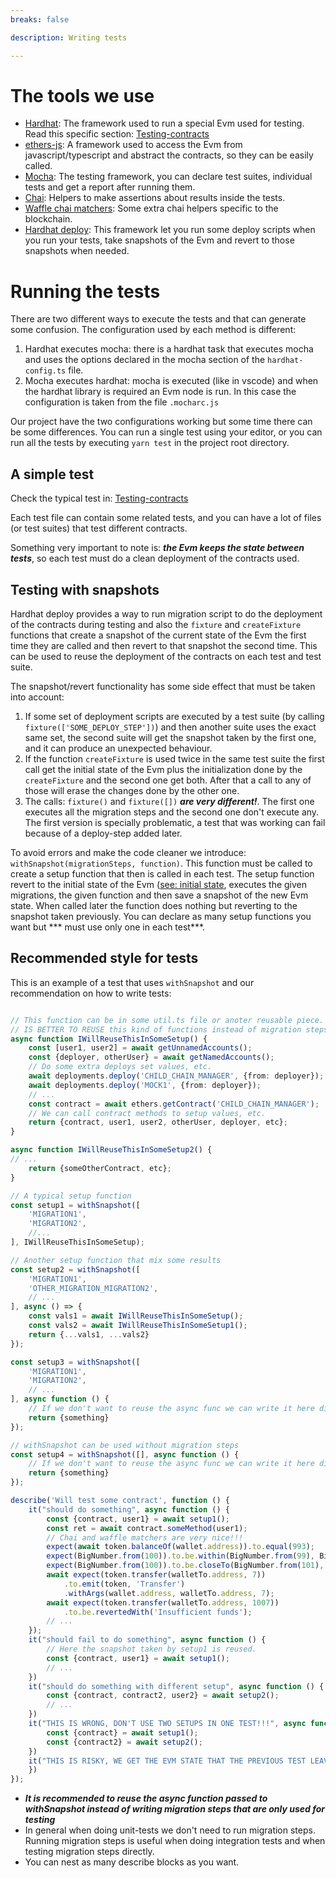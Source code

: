 ```yaml
---
breaks: false

description: Writing tests

---
```


# The tools we use

- [Hardhat](https://hardhat.org/tutorial/): The framework used to run a special Evm used for testing. Read this specific
  section: [Testing-contracts](https://hardhat.org/tutorial/testing-contracts.html)
- [ethers-js](https://docs.ethers.io/v5/): A framework used to access the Evm from javascript/typescript and abstract
  the contracts, so they can be easily called.
- [Mocha](https://mochajs.org/): The testing framework, you can declare test suites, individual tests and get a report
  after running them.
- [Chai](https://www.chaijs.com/): Helpers to make assertions about results inside the tests.
- [Waffle chai matchers](https://ethereum-waffle.readthedocs.io/en/latest/matchers.html): Some extra chai helpers
  specific to the blockchain.
- [Hardhat deploy](https://hardhat.org/guides/deploying.html): This framework let you run some deploy scripts when you
  run your tests, take snapshots of the Evm and revert to those snapshots when needed.

# Running the tests

There are two different ways to execute the tests and that can generate some confusion. The configuration used by each
method is different:

1. Hardhat executes mocha: there is a hardhat task that executes mocha and uses the options declared in the mocha
   section of the `hardhat-config.ts` file.
2. Mocha executes hardhat: mocha is executed (like in vscode) and when the hardhat library is required an Evm node is
   run. In this case the configuration is taken from the file `.mocharc.js`

Our project have the two configurations working but some time there can be some differences. You can run a single test
using your editor, or you can run all the tests by executing `yarn test` in the project root directory.

## A simple test

Check the typical test in: [Testing-contracts](https://hardhat.org/tutorial/testing-contracts.html)

Each test file can contain some related tests, and you can have a lot of files (or test suites) that test different
contracts.

Something very important to note is: ***the Evm keeps the state between tests***, so each test must do a clean
deployment of the contracts used.

## Testing with snapshots

Hardhat deploy provides a way to run migration script to do the deployment of the contracts during testing and also the
`fixture` and `createFixture` functions that create a snapshot of the current state of the Evm the first time they are
called and then revert to that snapshot the second time. This can be used to reuse the deployment of the contracts on
each test and test suite.

The snapshot/revert functionality has some side effect that must be taken into account:

1. If some set of deployment scripts are executed by a test suite (by calling `fixture(['SOME_DEPLOY_STEP'])`) and then
   another suite uses the exact same set, the second suite will get the snapshot taken by the first one, and it can
   produce an unexpected behaviour.
2. If the function `createFixture` is used twice in the same test suite the first call get the initial state of the Evm
   plus the initialization done by the `createFixture` and the second one get both. After that a call to any of those
   will erase the changes done by the other one.
3. The calls: `fixture()` and `fixture([])` ***are very different!***. The first one executes all the migration steps
   and the second one don't execute any. The first version is specially problematic, a test that was working can fail
   because of a deploy-step added later.

To avoid errors and make the code cleaner we introduce: `withSnapshot(migrationSteps, function)`. This function must be
called to create a setup function that then is called in each test. The setup function revert to the initial state of
the Evm ([see: initial state](https://hardhat.org/hardhat-network/reference/#initial-state), executes the given
migrations, the given function and then save a snapshot of the new Evm state. When called later the function does
nothing but reverting to the snapshot taken previously. You can declare as many setup functions you want but ***
must use only one in each test***.

## Recommended style for tests

This is an example of a test that uses `withSnapshot` and our recommendation on how to write tests:

```typescript

// This function can be in some util.ts file or anoter reusable piece. 
// IS BETTER TO REUSE this kind of functions instead of migration steps when doing unit tests!!!
async function IWillReuseThisInSomeSetup() {
    const [user1, user2] = await getUnnamedAccounts();
    const {deployer, otherUser} = await getNamedAccounts();
    // Do some extra deploys set values, etc.
    await deployments.deploy('CHILD_CHAIN_MANAGER', {from: deployer});
    await deployments.deploy('MOCK1', {from: deployer});
    // ... 
    const contract = await ethers.getContract('CHILD_CHAIN_MANAGER');
    // We can call contract methods to setup values, etc.
    return {contract, user1, user2, otherUser, deployer, etc};
}

async function IWillReuseThisInSomeSetup2() {
// ...
    return {someOtherContract, etc};
}

// A typical setup function
const setup1 = withSnapshot([
    'MIGRATION1',
    'MIGRATION2',
    //...
], IWillReuseThisInSomeSetup);

// Another setup function that mix some results
const setup2 = withSnapshot([
    'MIGRATION1',
    'OTHER_MIGRATION_MIGRATION2',
    // ...
], async () => {
    const vals1 = await IWillReuseThisInSomeSetup();
    const vals2 = await IWillReuseThisInSomeSetup1();
    return {...vals1, ...vals2}
});

const setup3 = withSnapshot([
    'MIGRATION1',
    'MIGRATION2',
    // ...
], async function () {
    // If we don't want to reuse the async func we can write it here directly.
    return {something}
});

// withSnapshot can be used without migration steps
const setup4 = withSnapshot([], async function () {
    // If we don't want to reuse the async func we can write it here directly.
    return {something}
});

describe('Will test some contract', function () {
    it("should do something", async function () {
        const {contract, user1} = await setup1();
        const ret = await contract.someMethod(user1);
        // Chai and waffle matchers are very nice!!!
        expect(await token.balanceOf(wallet.address)).to.equal(993);
        expect(BigNumber.from(100)).to.be.within(BigNumber.from(99), BigNumber.from(101));
        expect(BigNumber.from(100)).to.be.closeTo(BigNumber.from(101), 10);
        await expect(token.transfer(walletTo.address, 7))
            .to.emit(token, 'Transfer')
            .withArgs(wallet.address, walletTo.address, 7);
        await expect(token.transfer(walletTo.address, 1007))
            .to.be.revertedWith('Insufficient funds');
        // ...
    });
    it("should fail to do something", async function () {
        // Here the snapshot taken by setup1 is reused.
        const {contract, user1} = await setup1();
        // ...
    })
    it("should do something with different setup", async function () {
        const {contract, contract2, user2} = await setup2();
        // ...
    })
    it("THIS IS WRONG, DON'T USE TWO SETUPS IN ONE TEST!!!", async function () {
        const {contract} = await setup1();
        const {contract2} = await setup2();
    })
    it("THIS IS RISKY, WE GET THE EVM STATE THAT THE PREVIOUS TEST LEAVE", async function () {
    })
});

```

- ***It is recommended to reuse the async function passed to withSnapshot instead of writing migration steps that are
  only used for testing***
- In general when doing unit-tests we don't need to run migration steps. Running migration steps is useful when doing
  integration tests and when testing migration steps directly.
- You can nest as many describe blocks as you want.



